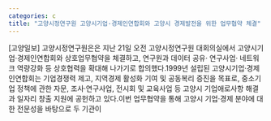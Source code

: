 ```yaml
---
categories: c
title: "고양시정연구원 고양시기업·경제인연합회와 고양시 경제발전을 위한 업무협약 체결"
---
```

[고양일보] 고양시정연구원은은 지난 21일 오전 고양시정연구원 대회의실에서 고양시기업·경제인연합회와 상호업무협약을 체결하고, 연구원과 데이터 공유· 연구사업· 네트워크 역량강화 등 상호협력을 확대해 나가기로 합의했다.1999년 설립된 고양시기업·경제인연합회는 기업경쟁력 제고, 지역경제 활성화 기여 및 공동복리 증진을 목표로, 중소기업 정책에 관한 자문, 조사·연구사업, 전시회 및 교육사업 등 고양시 기업애로사항 해결과 일자리 창출 지원에 공헌하고 있다.이번 업무협약을 통해 고양시 기업·경제 분야에 대한 전문성을 바탕으로 두 기관이